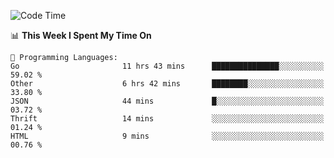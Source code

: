 <!--START_SECTION:waka-->
![Code Time](http://img.shields.io/badge/Code%20Time-735%20hrs%2028%20mins-blue)

📊 **This Week I Spent My Time On** 

```text
💬 Programming Languages: 
Go                       11 hrs 43 mins      ███████████████░░░░░░░░░░   59.02 % 
Other                    6 hrs 42 mins       ████████░░░░░░░░░░░░░░░░░   33.80 % 
JSON                     44 mins             █░░░░░░░░░░░░░░░░░░░░░░░░   03.72 % 
Thrift                   14 mins             ░░░░░░░░░░░░░░░░░░░░░░░░░   01.24 % 
HTML                     9 mins              ░░░░░░░░░░░░░░░░░░░░░░░░░   00.76 % 
```


<!--END_SECTION:waka-->